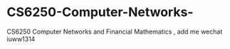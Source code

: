 # CS6250-Computer-Networks-
CS6250 Computer Networks and Financial Mathematics , add me wechat iuww1314
